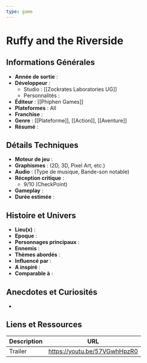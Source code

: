 ```yaml
---
type: game
---
```


# Ruffy and the Riverside

## Informations Générales

- **Année de sortie** : 
- **Développeur** : 
	- Studio : [[Zockrates Laboratories UG]]
	- Personnalités : 
- **Éditeur** : [[Phiphen Games]]
- **Plateformes** : All
- **Franchise** : 
- **Genre** : [[Plateforme]], [[Action]], [[Aventure]]
- **Résumé** : 

## Détails Techniques
- **Moteur de jeu** : 
- **Graphismes** : (2D, 3D, Pixel Art, etc.)
- **Audio** : (Type de musique, Bande-son notable)
- **Réception critique** : 
	- 9/10 (CheckPoint)
- **Gameplay** :
- **Durée estimée** : 

## Histoire et Univers
- **Lieu(x)** : 
- **Epoque** : 
- **Personnages principaux** : 
- **Ennemis** :
- **Thèmes abordés** : 
- **Influencé par** :
- **A inspiré** : 
- **Comparable à** :
## Anecdotes et Curiosités
- 
## Liens et Ressources

| Description | URL                          |
| ----------- | ---------------------------- |
| Trailer     | https://youtu.be/57VGwhHpzR0 |
